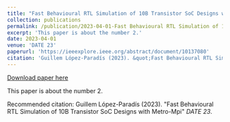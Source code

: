```yaml
---
title: "Fast Behavioural RTL Simulation of 10B Transistor SoC Designs with Metro-Mpi"
collection: publications
permalink: /publication/2023-04-01-Fast Behavioural RTL Simulation of 10B Transistor SoC Designs with Metro-Mpi
excerpt: 'This paper is about the number 2.'
date: 2023-04-01
venue: 'DATE 23'
paperurl: 'https://ieeexplore.ieee.org/abstract/document/10137080'
citation: 'Guillem López-Paradís (2023). &quot;Fast Behavioural RTL Simulation of 10B Transistor SoC Designs with Metro-Mpi&quot; <i>DATE 23</i>.'
---
```


<a href='https://ieeexplore.ieee.org/abstract/document/10137080'>Download paper here</a>

This paper is about the number 2.

Recommended citation: Guillem López-Paradís (2023). "Fast Behavioural RTL Simulation of 10B Transistor SoC Designs with Metro-Mpi" <i>DATE 23</i>.